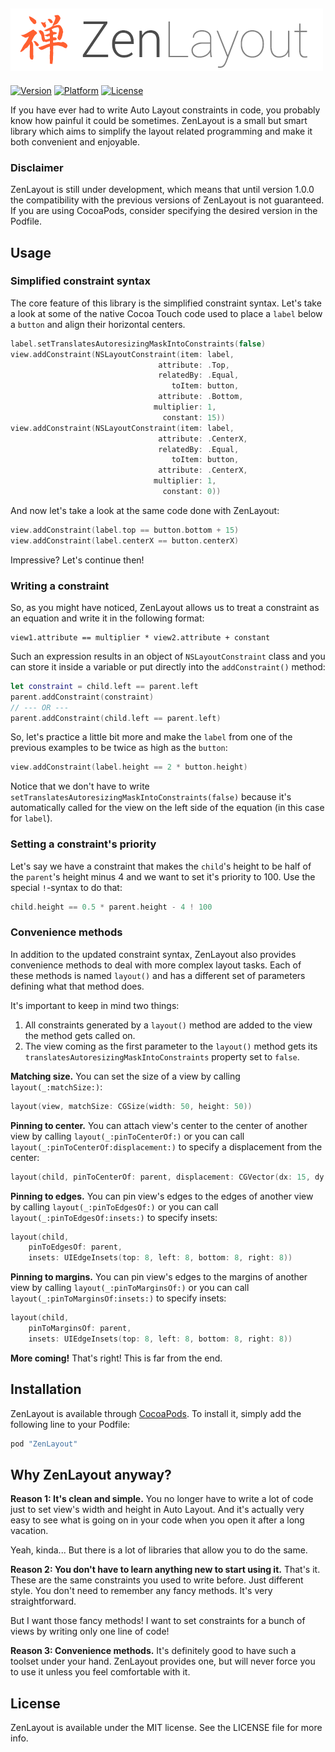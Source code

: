 ![ZenLayout](https://github.com/aethe/ZenLayout/blob/master/Images/logo.png)
-

[![Version](https://img.shields.io/cocoapods/v/ZenLayout.svg?style=flat)](http://cocoapods.org/pods/ZenLayout) [![Platform](https://img.shields.io/cocoapods/p/ZenLayout.svg?style=flat)](http://cocoapods.org/pods/ZenLayout) [![License](https://img.shields.io/cocoapods/l/ZenLayout.svg?style=flat)](http://cocoapods.org/pods/ZenLayout)

If you have ever had to write Auto Layout constraints in code, you probably know how painful it could be sometimes. ZenLayout is a small but smart library which aims to simplify the layout related programming and make it both convenient and enjoyable.

### Disclaimer

ZenLayout is still under development, which means that until version 1.0.0 the compatibility with the previous versions of ZenLayout is not guaranteed. If you are using CocoaPods, consider specifying the desired version in the Podfile.

## Usage

### Simplified constraint syntax

The core feature of this library is the simplified constraint syntax. Let's take a look at some of the native Cocoa Touch code used to place a `label` below a `button` and align their horizontal centers.

```swift
label.setTranslatesAutoresizingMaskIntoConstraints(false)
view.addConstraint(NSLayoutConstraint(item: label,
                                 attribute: .Top,
                                 relatedBy: .Equal,
                                    toItem: button,
                                 attribute: .Bottom,
                                multiplier: 1,
                                  constant: 15))
view.addConstraint(NSLayoutConstraint(item: label,
                                 attribute: .CenterX,
                                 relatedBy: .Equal,
                                    toItem: button,
                                 attribute: .CenterX,
                                multiplier: 1,
                                  constant: 0))
```

And now let's take a look at the same code done with ZenLayout:

```swift
view.addConstraint(label.top == button.bottom + 15)
view.addConstraint(label.centerX == button.centerX)
```

Impressive? Let's continue then!

### Writing a constraint

So, as you might have noticed, ZenLayout allows us to treat a constraint as an equation and write it in the following format:

```
view1.attribute == multiplier * view2.attribute + constant
```

Such an expression results in an object of `NSLayoutConstraint` class and you can store it inside a variable or put directly into the `addConstraint()` method:

```swift
let constraint = child.left == parent.left
parent.addConstraint(constraint)
// --- OR ---
parent.addConstraint(child.left == parent.left)
```

So, let's practice a little bit more and make the `label` from one of the previous examples to be twice as high as the `button`:

```swift
view.addConstraint(label.height == 2 * button.height)
```

Notice that we don't have to write `setTranslatesAutoresizingMaskIntoConstraints(false)` because it's automatically called for the view on the left side of the equation (in this case for `label`).

### Setting a constraint's priority

Let's say we have a constraint that makes the `child`'s height to be half of the `parent`'s height minus 4 and we want to set it's priority to 100. Use the special `!`-syntax to do that:

```swift
child.height == 0.5 * parent.height - 4 ! 100
```

### Convenience methods

In addition to the updated constraint syntax, ZenLayout also provides convenience methods to deal with more complex layout tasks. Each of these methods is named `layout()` and has a different set of parameters defining what that method does.

It's important to keep in mind two things:

1. All constraints generated by a `layout()` method are added to the view the method gets called on.
2. The view coming as the first parameter to the `layout()` method gets its `translatesAutoresizingMaskIntoConstraints` property set to `false`.

**Matching size.** You can set the size of a view by calling `layout(_:matchSize:)`:

```swift
layout(view, matchSize: CGSize(width: 50, height: 50))
```

**Pinning to center.** You can attach view's center to the center of another view by calling `layout(_:pinToCenterOf:)` or you can call `layout(_:pinToCenterOf:displacement:)` to specify a displacement from the center:

```swift
layout(child, pinToCenterOf: parent, displacement: CGVector(dx: 15, dy: 20))
```

**Pinning to edges.** You can pin view's edges to the edges of another view by calling `layout(_:pinToEdgesOf:)` or you can call `layout(_:pinToEdgesOf:insets:)` to specify insets:

```swift
layout(child,
    pinToEdgesOf: parent,
    insets: UIEdgeInsets(top: 8, left: 8, bottom: 8, right: 8))
```

**Pinning to margins.** You can pin view's edges to the margins of another view by calling `layout(_:pinToMarginsOf:)` or you can call `layout(_:pinToMarginsOf:insets:)` to specify insets:

```swift
layout(child,
    pinToMarginsOf: parent,
    insets: UIEdgeInsets(top: 8, left: 8, bottom: 8, right: 8))
```

**More coming!** That's right! This is far from the end.

## Installation

ZenLayout is available through [CocoaPods](http://cocoapods.org). To install it, simply add the following line to your Podfile:

```ruby
pod "ZenLayout"
```

## Why ZenLayout anyway?

**Reason 1: It's clean and simple.** You no longer have to write a lot of code just to set view's width and height in Auto Layout. And it's actually very easy to see what is going on in your code when you open it after a long vacation.

Yeah, kinda... But there is a lot of libraries that allow you to do the same.

**Reason 2: You don't have to learn anything new to start using it.** That's it. These are the same constraints you used to write before. Just different style. You don't need to remember any fancy methods. It's very straightforward.

But I want those fancy methods! I want to set constraints for a bunch of views by writing only one line of code!

**Reason 3: Convenience methods.** It's definitely good to have such a toolset under your hand. ZenLayout provides one, but will never force you to use it unless you feel comfortable with it.

## License

ZenLayout is available under the MIT license. See the LICENSE file for more info.

